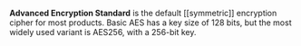 **Advanced Encryption Standard** is the default [[symmetric]] encryption cipher for most products. Basic AES has a key size of 128 bits, but the most widely used variant is AES256, with a 256-bit key. 